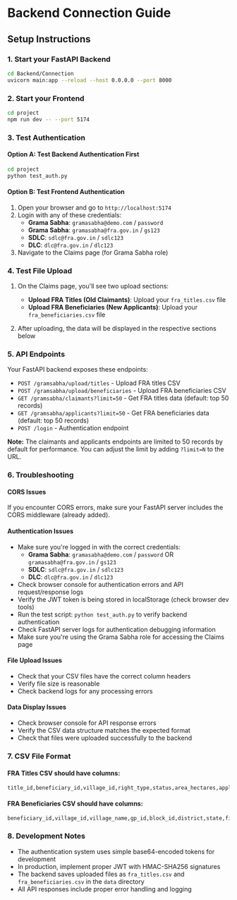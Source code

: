 # Backend Connection Guide

## Setup Instructions

### 1. Start your FastAPI Backend
```bash
cd Backend/Connection
uvicorn main:app --reload --host 0.0.0.0 --port 8000
```

### 2. Start your Frontend
```bash
cd project
npm run dev -- --port 5174
```

### 3. Test Authentication

#### Option A: Test Backend Authentication First
```bash
cd project
python test_auth.py
```

#### Option B: Test Frontend Authentication
1. Open your browser and go to `http://localhost:5174`
2. Login with any of these credentials:
   - **Grama Sabha**: `gramasabha@demo.com` / `password`
   - **Grama Sabha**: `gramasabha@fra.gov.in` / `gs123`
   - **SDLC**: `sdlc@fra.gov.in` / `sdlc123`
   - **DLC**: `dlc@fra.gov.in` / `dlc123`
3. Navigate to the Claims page (for Grama Sabha role)

### 4. Test File Upload
1. On the Claims page, you'll see two upload sections:
   - **Upload FRA Titles (Old Claimants)**: Upload your `fra_titles.csv` file
   - **Upload FRA Beneficiaries (New Applicants)**: Upload your `fra_beneficiaries.csv` file

2. After uploading, the data will be displayed in the respective sections below

### 5. API Endpoints
Your FastAPI backend exposes these endpoints:
- `POST /gramsabha/upload/titles` - Upload FRA titles CSV
- `POST /gramsabha/upload/beneficiaries` - Upload FRA beneficiaries CSV  
- `GET /gramsabha/claimants?limit=50` - Get FRA titles data (default: top 50 records)
- `GET /gramsabha/applicants?limit=50` - Get FRA beneficiaries data (default: top 50 records)
- `POST /login` - Authentication endpoint

**Note:** The claimants and applicants endpoints are limited to 50 records by default for performance. You can adjust the limit by adding `?limit=N` to the URL.

### 6. Troubleshooting

#### CORS Issues
If you encounter CORS errors, make sure your FastAPI server includes the CORS middleware (already added).

#### Authentication Issues
- Make sure you're logged in with the correct credentials:
  - **Grama Sabha**: `gramasabha@demo.com` / `password` OR `gramasabha@fra.gov.in` / `gs123`
  - **SDLC**: `sdlc@fra.gov.in` / `sdlc123`
  - **DLC**: `dlc@fra.gov.in` / `dlc123`
- Check browser console for authentication errors and API request/response logs
- Verify the JWT token is being stored in localStorage (check browser dev tools)
- Run the test script: `python test_auth.py` to verify backend authentication
- Check FastAPI server logs for authentication debugging information
- Make sure you're using the Grama Sabha role for accessing the Claims page

#### File Upload Issues
- Check that your CSV files have the correct column headers
- Verify file size is reasonable
- Check backend logs for any processing errors

#### Data Display Issues
- Check browser console for API response errors
- Verify the CSV data structure matches the expected format
- Check that files were uploaded successfully to the backend

### 7. CSV File Format

#### FRA Titles CSV should have columns:
```
title_id,beneficiary_id,village_id,right_type,status,area_hectares,application_date,approval_date,survey_number,gps_coordinates,forest_division,forest_range,forest_beat,gram_sabha_resolution_date,sdlc_recommendation_date,dlc_approval_date,title_deed_number,remarks
```

#### FRA Beneficiaries CSV should have columns:
```
beneficiary_id,village_id,village_name,gp_id,block_id,district,state,first_name,last_name,father_husband_name,gender,age,tribal_community,family_size,annual_income,education_level,occupation,aadhaar_number,mobile_number,bank_account,ifsc_code,created_date,updated_date
```

### 8. Development Notes
- The authentication system uses simple base64-encoded tokens for development
- In production, implement proper JWT with HMAC-SHA256 signatures
- The backend saves uploaded files as `fra_titles.csv` and `fra_beneficiaries.csv` in the `data` directory
- All API responses include proper error handling and logging
